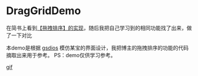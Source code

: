 # DragGridDemo

在简书上看到[【拖拽排序】的实现](http://www.jianshu.com/p/4377ed5777ac)，随后我把自己学习到的相同功能找了出来，做了一下对比


本demo是根据 [gsdios](https://github.com/gsdios) 模仿某宝的界面设计，我把博主的拖拽排序的功能的代码摘取出来用于参考。
PS：demo仅供学习参考。

 [gif](http://i66.tinypic.com/2e1x6js.gif)
